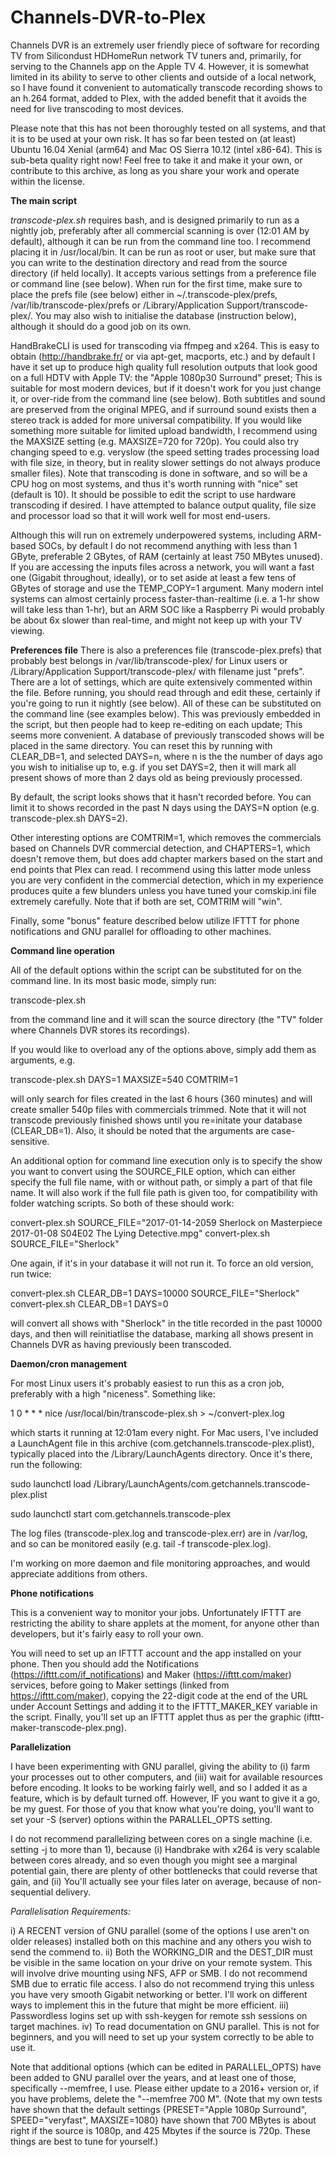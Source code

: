# Channels-DVR-to-Plex

Channels DVR is an extremely user friendly piece of software for recording TV from Silicondust HDHomeRun network TV tuners and, primarily, for serving to the Channels app on the Apple TV 4.  However, it is somewhat limited in its ability to serve to other clients and outside of a local network, so I have found it convenient to automatically transcode recording shows to an h.264 format, added to Plex, with the added benefit that it avoids the need for live transcoding to most devices.

Please note that this has not been thoroughly tested on all systems, and that it is to be used at your own risk. It has so far been tested on (at least) Ubuntu 16.04 Xenial (arm64) and Mac OS Sierra 10.12 (intel x86-64).  This is sub-beta quality right now! Feel free to take it and make it your own, or contribute to this archive, as long as you share your work and operate within the license.

**The main script**

*transcode-plex.sh* requires bash, and is designed primarily to run as a nightly job, preferably after all commercial scanning is over (12:01 AM by default), although it can be run from the command line too. I recommend placing it in /usr/local/bin.  It can be run as root or user, but make sure that you can write to the destination directory and read from the source directory (if held locally).  It accepts various settings from a preference file or command line (see below).  When run for the first time, make sure to place the prefs file (see below) either in ~/.transcode-plex/prefs, /var/lib/transcode-plex/prefs or /Library/Application Support/transcode-plex/.  You may also wish to initialise the database (instruction below), although it should do a good job on its own.  

HandBrakeCLI is used for transcoding via ffmpeg and x264. This is easy to obtain (http://handbrake.fr/ or via apt-get, macports, etc.) and by default I have it set up to produce high quality full resolution outputs that look good on a full HDTV with Apple TV: the "Apple 1080p30 Surround" preset; This is suitable for most modern devices, but if it doesn't work for you just change it, or over-ride from the command line (see below). Both subtitles and sound are preserved from the original MPEG, and if surround sound exists then a stereo track is added for more universal compatibility. If you would like something more suitable for limited upload bandwidth, I recommend using the MAXSIZE setting (e.g. MAXSIZE=720 for 720p).  You could also try changing speed to e.g. veryslow (the speed setting trades processing load with file size, in theory, but in reality slower settings do not always produce smaller files).  Note that transcoding is done in software, and so will be a CPU hog on most systems, and thus it's worth running with "nice" set (default is 10).  It should be possible to edit the script to use hardware transcoding if desired.  I have attempted to balance output quality, file size and processor load so that it will work well for most end-users.

Although this will run on extremely underpowered systems, including ARM-based SOCs, by default I do not recommend anything with less than 1 GByte, preferable 2 GBytes, of RAM (certainly at least 750 MBytes unused).  If you are accessing the inputs files across a network, you will want a fast one (Gigabit throughout, ideally), or to set aside at least a few tens of GBytes of storage and use the TEMP_COPY=1 argument.  Many modern intel systems can almost certainly process faster-than-realtime (i.e. a 1-hr show will take less than 1-hr), but an ARM SOC like a Raspberry Pi would probably be about 6x slower than real-time, and might not keep up with your TV viewing.

**Preferences file**
There is also a preferences file (transcode-plex.prefs) that probably best belongs in /var/lib/transcode-plex/ for Linux users or /Library/Application Support/transcode-plex/ with filename just "prefs".  There are a lot of settings, which are quite extensively commented within the file. Before running, you should read through and edit these, certainly if you're going to run it nightly (see below). All of these can be substituted on the command line (see examples below).  This was previously embedded in the script, but then people had to keep re-editing on each update; This seems more convenient.  A database of previously transcoded shows will be placed in the same directory.  You can reset this by running with CLEAR_DB=1, and selected DAYS=n, where n is the the number of days ago you wish to initialise up to, e.g. if you set DAYS=2, then it will mark all present shows of more than 2 days old as being previously processed.

By default, the script looks shows that it hasn't recorded before.  You can limit it to shows recorded in the past N days using the DAYS=N option (e.g. transcode-plex.sh DAYS=2). 

Other interesting options are COMTRIM=1, which removes the commercials based on Channels DVR commercial detection, and CHAPTERS=1, which doesn't remove them, but does add chapter markers based on the start and end points that Plex can read. I recommend using this latter mode unless you are very confident in the commercial detection, which in my experience produces quite a few blunders unless you have tuned your comskip.ini file extremely carefully. Note that if both are set, COMTRIM will "win".

Finally, some "bonus" feature described below utilize IFTTT for phone notifications and GNU parallel for offloading to other machines. 

**Command line operation**

All of the default options within the script can be substituted for on the command line. In its most basic mode, simply run:

transcode-plex.sh

from the command line and it will scan the source directory (the "TV" folder where Channels DVR stores its recordings).

If you would like to overload any of the options above, simply add them as arguments, e.g.

transcode-plex.sh DAYS=1 MAXSIZE=540 COMTRIM=1

will only search for files created in the last 6 hours (360 minutes) and will create smaller 540p files with commercials trimmed. Note that it will not transcode previously finished shows until you re=initate your database (CLEAR_DB=1). Also, it should be noted that the arguments are case-sensitive.

An additional option for command line execution only is to specify the show you want to convert using the SOURCE_FILE option, which can either specify the full file name, with or without path, or simply a part of that file name. It will also work if the full file path is given too, for compatibility with folder watching scripts. So both of these should work:

convert-plex.sh SOURCE_FILE="2017-01-14-2059 Sherlock on Masterpiece 2017-01-08 S04E02 The Lying Detective.mpg"
convert-plex.sh SOURCE_FILE="Sherlock"

One again, if it's in your database it will not run it.  To force an old version, run twice:

convert-plex.sh CLEAR_DB=1 DAYS=10000 SOURCE_FILE="Sherlock"
convert-plex.sh CLEAR_DB=1 DAYS=0

will convert all shows with "Sherlock" in the title recorded in the past 10000 days, and then will reinitiatlise the database, marking all shows present in Channels DVR as having previously been transcoded.

**Daemon/cron management**

For most Linux users it's probably easiest to run this as a cron job, preferably with a high "niceness". Something like:

1 0 * * * nice /usr/local/bin/transcode-plex.sh > ~/convert-plex.log

which starts it running at 12:01am every night.  For Mac users, I've included a LaunchAgent file in this archive (com.getchannels.transcode-plex.plist), typically placed into the /Library/LaunchAgents directory. Once it's there, run the following:

sudo launchctl load /Library/LaunchAgents/com.getchannels.transcode-plex.plist

sudo launchctl start com.getchannels.transcode-plex

The log files (transcode-plex.log and transcode-plex.err) are in /var/log, and so can be monitored easily (e.g. tail -f transcode-plex.log).

I'm working on more daemon and file monitoring approaches, and would appreciate additions from others.

**Phone notifications**

This is a convenient way to monitor your jobs. Unfortunately IFTTT are restricting the ability to share applets at the moment, for anyone other than developers, but it's fairly easy to roll your own.

You will need to set up an IFTTT account and the app installed on your phone. Then you should add the Notifications (https://ifttt.com/if_notifications) and Maker (https://ifttt.com/maker) services, before going to Maker settings (linked from https://ifttt.com/maker), copying the 22-digit code at the end of the URL under Account Settings and adding it to the IFTTT_MAKER_KEY variable in the script. Finally, you'll set up an IFTTT applet thus as per the graphic (ifttt-maker-transcode-plex.png).

**Parallelization**

I have been experimenting with GNU parallel, giving the ability to (i) farm your processes out to other computers, and (iii) wait for available resources before encoding. It looks to be working fairly well, and so I added it as a feature, which is by default turned off. However, IF you want to give it a go, be my guest. For those of you that know what you're doing, you'll want to set your -S (server) options within the PARALLEL_OPTS setting.

I do not recommend parallelizing between cores on a single machine (i.e. setting -j to more than 1), because (i) Handbrake with x264 is very scalable between cores already, and so even though you might see a marginal potential gain, there are plenty of other bottlenecks that could reverse that gain, and (ii) You'll actually see your files later on average, because of non-sequential delivery.

*Parallelisation Requirements:*

i) A RECENT version of GNU parallel (some of the options I use aren't on older releases) installed both on this machine and any others you wish to send the commend to.
ii) Both the WORKING_DIR and the DEST_DIR must be visible in the same location on your drive on your remote system. This will involve drive mounting using NFS, AFP or SMB. I do not recommend SMB due to erratic file access. I also do not recommend trying this unless you have very smooth Gigabit networking or better. I'll work on different ways to implement this in the future that might be more efficient.
iii) Passwordless logins set up with ssh-keygen for remote ssh sessions on target machines.
iv) To read documentation on GNU parallel. This is not for beginners, and you will need to set up your system correctly to be able to use it.

Note that additional options (which can be edited in PARALLEL_OPTS) have been added to GNU parallel over the years, and at least one of those, specifically --memfree, I use. Please either update to a 2016+ version or, if you have problems, delete the "--memfree 700 M". (Note that my own tests have shown that the default settings {PRESET="Apple 1080p Surround", SPEED="veryfast", MAXSIZE=1080} have shown that 700 MBytes is about right if the source is 1080p, and 425 Mbytes if the source is 720p. These things are best to tune for yourself.)
